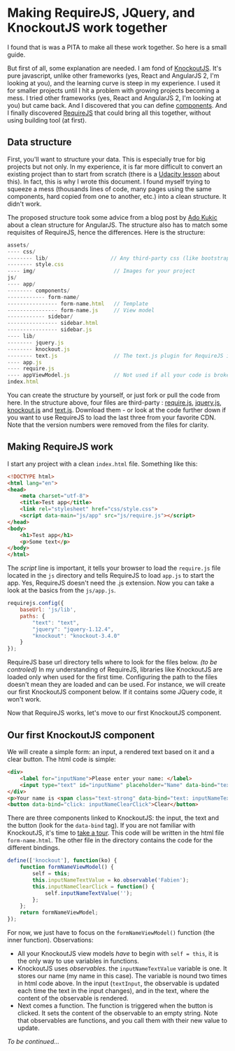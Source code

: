 # Making RequireJS, JQuery, and KnockoutJS work together

I found that is was a PITA to make all these work together. So here is a small guide.

But first of all, some explanation are needed. I am fond of [KnockoutJS](http://knockoutjs.com). It's pure javascript, unlike other frameworks (yes, React and AngularJS 2, I'm looking at you), and the learning curve is steep in my experience. I used it for smaller projects until I hit a problem with growing projects becoming a mess. I tried other frameworks (yes, React and AngularJS 2, I'm looking at you) but came back. And I discovered that you can define [components](http://knockoutjs.com/documentation/component-overview.html). And I finally discovered [RequireJS](http://requirejs.org/) that could bring all this together, without using building tool (at first).

## Data structure
First, you'll want to structure your data. This is especially true for big projects but not only. In my experience, it is far more difficult to convert an existing project than to start from scratch (there is a [Udacity lesson](https://www.udacity.com/course/javascript-design-patterns--ud989) about this). In fact, this is why I wrote this document. I found myself trying to squeeze a mess (thousands lines of code, many pages using the same components, hard copied from one to another, etc.) into a clean structure. It didn't work.

The proposed structure took some advice from a blog post by [Ado Kukic](https://scotch.io/tutorials/angularjs-best-practices-directory-structure#a-better-structure-and-foundation) about a clean structure for AngularJS. The structure also has to match some requisites of RequireJS, hence the differences. Here is the structure:

```javascript
assets/
---- css/
-------- lib/                    // Any third-party css (like bootstrap.css)
-------- style.css
---- img/                         // Images for your project
js/
---- app/
-------- components/
------------ form-name/
---------------- form-name.html   // Template
---------------- form-name.js     // View model
------------ sidebar/
---------------- sidebar.html
---------------- sidebar.js
---- lib/
-------- jquery.js
-------- knockout.js
-------- text.js                  // The text.js plugin for RequireJS is used for reading knockout templates
---- app.js
---- require.js
---- appViewModel.js              // Not used if all your code is broken into components
index.html
```

You can create the structure by yourself, or just fork or pull the code from here. In the structure above, four files are third-party : [require.js](http://requirejs.org/docs/download.html), [jquery.js](http://jquery.com/download/), [knockout.js](http://knockoutjs.com/downloads/) and [text.js](https://github.com/requirejs/text). Download them - or look at the code further down if you want to use RequireJS to load the last three from your favorite CDN. Note that the version numbers were removed from the files for clarity.

## Making RequireJS work
I start any project with a clean `index.html` file. Something like this:

```html
<!DOCTYPE html>
<html lang="en">
<head>
    <meta charset="utf-8">
    <title>Test app</title>
    <link rel="stylesheet" href="css/style.css">
    <script data-main="js/app" src="js/require.js"></script>
</head>
<body>
    <h1>Test app</h1>
    <p>Some text</p>
</body>
</html>
```

The *script* line is important, it tells your browser to load the `require.js` file located in the `js` directory and tells RequireJS to load `app.js` to start the app. Yes, RequireJS doesn't need the .js extension. Now you can take a look at the basics from the `js/app.js`.

```javascript
requirejs.config({
    baseUrl: 'js/lib',
    paths: {
        "text": "text",
        "jquery": "jquery-1.12.4",
        "knockout": "knockout-3.4.0"
    }
});
```

RequireJS base url directory tells where to look for the files below. *(to be controled)* In my understanding of RequireJS, libraries like KnockoutJS are loaded only when used for the first time. Configuring the path to the files doesn't mean they are loaded and can be used. For instance, we will create our first KnockoutJS component below. If it contains some JQuery code, it won't work.

Now that RequireJS works, let's move to our first KnockoutJS component.

## Our first KnockoutJS component
We will create a simple form: an input, a rendered text based on it and a clear button. The html code is simple:

```html
<div>
    <label for="inputName">Please enter your name: </label>
    <input type="text" id="inputName" placeholder="Name" data-bind="textInput: inputNameTextValue">
</div>
<p>Your name is <span class="text-strong" data-bind="text: inputNameTextValue"></span></p><br>
<button data-bind="click: inputNameClearClick">Clear</button>
```

There are three components linked to KnockoutJS: the input, the text and the button (look for the `data-bind` tag). If you are not familiar with KnockoutJS, it's time to [take a tour](http://knockoutjs.com). This code will be written in the html file `form-name.html`. The other file in the directory contains the code for the different bindings.

```javascript
define(['knockout'], function(ko) {
    function formNameViewModel() {
        self = this;
        this.inputNameTextValue = ko.observable('Fabien');
        this.inputNameClearClick = function() {
            self.inputNameTextValue('');
        };
    };
    return formNameViewModel;
});
```

For now, we just have to focus on the `formNameViewModel()` function (the inner function). Observations:
* All your KnockoutJS view models *have* to begin with ```self = this```, it is the only way to use variables in functions.
* KnockoutJS uses *observables*. the `inputNameTextValue` variable is one. It stores our name (my name in this case). The variable is nound two times in html code above. In the input (`textInput`, the observable is updated each time the text in the input changes), and in the text, where the content of the observable is rendered.
* Next comes a function. The function is triggered when the button is clicked. It sets the content of the observable to an empty string. Note that observables are functions, and you call them with their new value to update.

*To be continued...*
